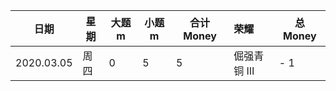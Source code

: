 | 日期       | 星期 | 大题 m | 小题 m | 合计 Money | 荣耀       | 总 Money |
| ---------- | ---- | ------ | ------ | ---------- | :--------- | -------- |
| 2020.03.05 | 周四 | 0      | 5      | 5          | 倔强青铜 Ⅲ | - 1      |

